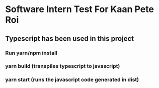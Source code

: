 # Software Intern Test For Kaan Pete Roi

## Typescript has been used in this project

### Run yarn/npm install

### yarn build (transpiles typescript to javascript)

### yarn start (runs the javascript code generated in dist)
